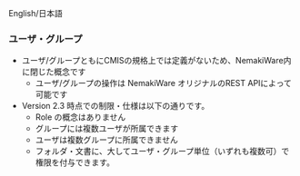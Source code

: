 English/日本語

### ユーザ・グループ

* ユーザ/グループともにCMISの規格上では定義がないため、NemakiWare内に閉じた概念です
    * ユーザ/グループの操作は NemakiWare オリジナルのREST APIによって可能です
* Version 2.3 時点での制限・仕様は以下の通りです。
    * Role の概念はありません
    * グループには複数ユーザが所属できます
    * ユーザは複数グループに所属できません
    * フォルダ・文書に、大してユーザ・グループ単位（いずれも複数可）で権限を付与できます。 